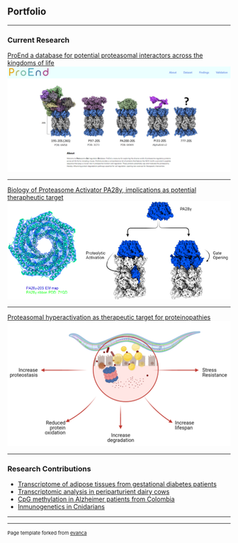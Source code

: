 ## Portfolio

---

### Current Research

[ProEnd a database for potential proteasomal interactors across the kingdoms of life](/ProEnd-Project)
<img src="images/proend-page.png?raw=true"/>

---
[Biology of Proteasome Activator PA28y, implications as potential therapheutic target](/PA28-Project)
<img src="images/pa28-page.png?raw=true"/>

---
[Proteasomal hyperactivation as therapeutic target for proteinopathies](/Hyperactive-Celegans-Project)
<img src="images/opengate.png?raw=true"/>

---

### Research Contributions
- [Transcriptome of adipose tissues from gestational diabetes patients](/sample_page)
- [Transcriptomic analysis in periparturient dairy cows](/sample_page2)
- [CpG methylation in Alzheimer patients from Colombia](/sample_page4)
- [Inmunogenetics in Cnidarians](/sample_page5)


---




---
<p style="font-size:11px">Page template forked from <a href="https://github.com/evanca/quick-portfolio">evanca</a></p>
<!-- Remove above link if you don't want to attibute -->
